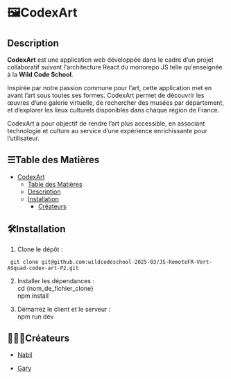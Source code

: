 # 🖼️CodexArt
## Description
**CodexArt** est une application web développée dans le cadre d’un projet collaboratif suivant l'architecture React du monorepo JS telle qu'enseignée à la **Wild Code School**. 

Inspirée par notre passion commune pour l’art, cette application met en avant l’art sous toutes ses formes. CodexArt permet de découvrir les œuvres d’une galerie virtuelle, de rechercher des musées par département, et d’explorer les lieux culturels disponibles dans chaque région de France.

CodexArt a pour objectif de rendre l’art plus accessible, en associant technologie et culture au service d’une expérience enrichissante pour l’utilisateur.


## ☰Table des Matières

- [CodexArt](#name)
  - [Table des Matières](#table-des-matières)
  - [Description](#description)
  - [Installation](#installation)
    - [Créateurs](#créateurs)

## 🛠️Installation

1. Clone le dépôt :<br>
 ```
  git clone git@github.com:wildcodeschool-2025-03/JS-RemoteFR-Vert-ASquad-codex-art-P2.git
 ```
   
2. Installer les dépendances :<br>
cd {nom_de_fichier_clone} <br>
npm install<br>

3. Démarrez le client et le serveur :
<br>npm run dev 


## 👨🏻‍🎨Créateurs 
- [Nabil](https://github.com/NabilY-5)
 
- [Gary](https://github.com/gary5907)
 


